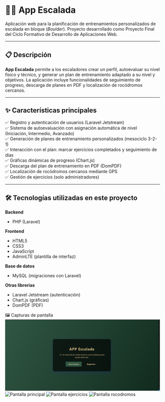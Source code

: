 
# 🧗‍♂️ App Escalada

Aplicación web para la planificación de entrenamientos personalizados de escalada en bloque (*Boulder*). Proyecto desarrollado como Proyecto Final del Ciclo Formativo de Desarrollo de Aplicaciones Web.

---

## 📋 Descripción

**App Escalada** permite a los escaladores crear un perfil, autoevaluar su nivel físico y técnico, y generar un plan de entrenamiento adaptado a su nivel y objetivos. La aplicación incluye funcionalidades de seguimiento de progreso, descarga de planes en PDF y localización de rocódromos cercanos.

---

## ✨ Características principales

✅ Registro y autenticación de usuarios (Laravel Jetstream)  
✅ Sistema de autoevaluación con asignación automática de nivel (Iniciación, Intermedio, Avanzado)  
✅ Generación de planes de entrenamiento personalizados (mesociclo 3-2-1)  
✅ Interacción con el plan: marcar ejercicios completados y seguimiento de días  
✅ Gráficas dinámicas de progreso (Chart.js)  
✅ Descarga del plan de entrenamiento en PDF (DomPDF)  
✅ Localización de rocódromos cercanos mediante GPS  
✅ Gestión de ejercicios (solo administradores)

---

## 🛠️ Tecnologías utilizadas en este proyecto

**Backend**
- PHP (Laravel)

**Frontend**
- HTML5
- CSS3
- JavaScript
- AdminLTE (plantilla de interfaz)

**Base de datos**
- MySQL (migraciones con Laravel)

**Otras librerías**
- Laravel Jetstream (autenticación)
- Chart.js (gráficas)
- DomPDF (PDF)

🖼️ Capturas de pantalla
![Login](login.png)
![Pantalla principal](docs/screenshots/dashboard.png)
![Pantalla ejercicios](docs/screenshots/ejercicios.png)
![Pantalla rocodromos](docs/screenshots/rocodromos.png)

